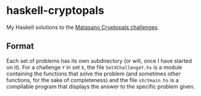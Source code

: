 # haskell-cryptopals
My Haskell solutions to the [Matasano Cryptopals
challenges](https://cryptopals.com/).

## Format

Each set of problems has its own subdirectory (or will, once I have started on
it). For a challenge `Y` in set `X`, the file `SetXChallengeY.hs` is a module
containing the functions that solve the problem (and sometimes other functions,
for the sake of completeness) and the file `sXcYmain.hs` is a compilable
program that displays the answer to the specific problem given.
